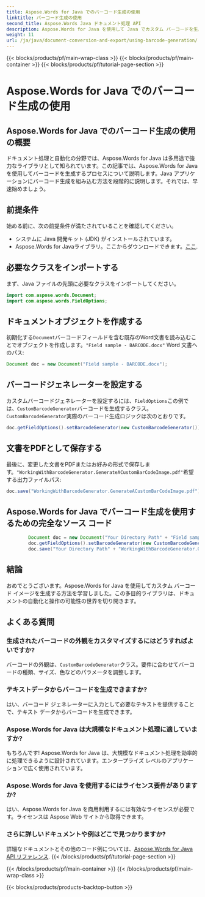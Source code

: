 ```yaml
---
title: Aspose.Words for Java でのバーコード生成の使用
linktitle: バーコード生成の使用
second_title: Aspose.Words Java ドキュメント処理 API
description: Aspose.Words for Java を使用して Java でカスタム バーコードを生成する方法を学びます。バーコード生成のソース コードを含むステップ バイ ステップ ガイド。Aspose.Words を使用してドキュメントの自動化を強化します。
weight: 11
url: /ja/java/document-conversion-and-export/using-barcode-generation/
---
```


{{< blocks/products/pf/main-wrap-class >}}
{{< blocks/products/pf/main-container >}}
{{< blocks/products/pf/tutorial-page-section >}}

# Aspose.Words for Java でのバーコード生成の使用


## Aspose.Words for Java でのバーコード生成の使用の概要

ドキュメント処理と自動化の分野では、Aspose.Words for Java は多用途で強力なライブラリとして知られています。この記事では、Aspose.Words for Java を使用してバーコードを生成するプロセスについて説明します。Java アプリケーションにバーコード生成を組み込む方法を段階的に説明します。それでは、早速始めましょう。

## 前提条件

始める前に、次の前提条件が満たされていることを確認してください。

- システムに Java 開発キット (JDK) がインストールされています。
-  Aspose.Words for Javaライブラリ。ここからダウンロードできます。[ここ](https://releases.aspose.com/words/java/).

## 必要なクラスをインポートする

まず、Java ファイルの先頭に必要なクラスをインポートしてください。

```java
import com.aspose.words.Document;
import com.aspose.words.FieldOptions;
```

## ドキュメントオブジェクトを作成する

初期化する`Document`バーコードフィールドを含む既存のWord文書を読み込むことでオブジェクトを作成します。`"Field sample - BARCODE.docx"` Word 文書へのパス:

```java
Document doc = new Document("Field sample - BARCODE.docx");
```

## バーコードジェネレーターを設定する

カスタムバーコードジェネレーターを設定するには、`FieldOptions`この例では、`CustomBarcodeGenerator`バーコードを生成するクラス。`CustomBarcodeGenerator`実際のバーコード生成ロジックは次のとおりです。

```java
doc.getFieldOptions().setBarcodeGenerator(new CustomBarcodeGenerator());
```

## 文書をPDFとして保存する

最後に、変更した文書をPDFまたはお好みの形式で保存します。`"WorkingWithBarcodeGenerator.GenerateACustomBarCodeImage.pdf"`希望する出力ファイルパス:

```java
doc.save("WorkingWithBarcodeGenerator.GenerateACustomBarCodeImage.pdf");
```

## Aspose.Words for Java でバーコード生成を使用するための完全なソース コード

```java
        Document doc = new Document("Your Directory Path" + "Field sample - BARCODE.docx");
        doc.getFieldOptions().setBarcodeGenerator(new CustomBarcodeGenerator());
        doc.save("Your Directory Path" + "WorkingWithBarcodeGenerator.GenerateACustomBarCodeImage.pdf");
```

## 結論

おめでとうございます。Aspose.Words for Java を使用してカスタム バーコード イメージを生成する方法を学習しました。この多目的ライブラリは、ドキュメントの自動化と操作の可能性の世界を切り開きます。

## よくある質問

### 生成されたバーコードの外観をカスタマイズするにはどうすればよいですか?

バーコードの外観は、`CustomBarcodeGenerator`クラス。要件に合わせてバーコードの種類、サイズ、色などのパラメータを調整します。

### テキストデータからバーコードを生成できますか?

はい、バーコード ジェネレーターに入力として必要なテキストを提供することで、テキスト データからバーコードを生成できます。

### Aspose.Words for Java は大規模なドキュメント処理に適していますか?

もちろんです! Aspose.Words for Java は、大規模なドキュメント処理を効率的に処理できるように設計されています。エンタープライズ レベルのアプリケーションで広く使用されています。

### Aspose.Words for Java を使用するにはライセンス要件がありますか?

はい、Aspose.Words for Java を商用利用するには有効なライセンスが必要です。ライセンスは Aspose Web サイトから取得できます。

### さらに詳しいドキュメントや例はどこで見つかりますか?

詳細なドキュメントとその他のコード例については、[Aspose.Words for Java API リファレンス](https://reference.aspose.com/words/java/).
{{< /blocks/products/pf/tutorial-page-section >}}

{{< /blocks/products/pf/main-container >}}
{{< /blocks/products/pf/main-wrap-class >}}

{{< blocks/products/products-backtop-button >}}
